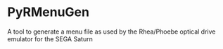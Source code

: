 # PyRMenuGen
A tool to generate a menu file as used by the Rhea/Phoebe optical drive emulator for the SEGA Saturn
